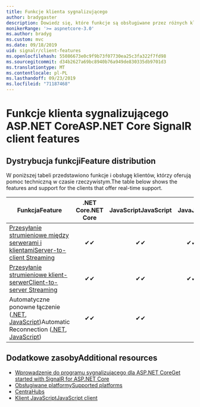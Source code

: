 ```yaml
---
title: Funkcje klienta sygnalizującego
author: bradygaster
description: Dowiedz się, które funkcje są obsługiwane przez różnych klientów ASP.NET Core sygnalizujących.
monikerRange: '>= aspnetcore-3.0'
ms.author: bradyg
ms.custom: mvc
ms.date: 09/18/2019
uid: signalr/client-features
ms.openlocfilehash: 55086673e0c9f9b73f07730ea25c3fa322f7fd98
ms.sourcegitcommit: d34b2627a69bc8940b76a949de830335db9701d3
ms.translationtype: MT
ms.contentlocale: pl-PL
ms.lasthandoff: 09/23/2019
ms.locfileid: "71187468"
---
```

# <a name="aspnet-core-signalr-client-features"></a><span data-ttu-id="abfde-103">Funkcje klienta sygnalizującego ASP.NET Core</span><span class="sxs-lookup"><span data-stu-id="abfde-103">ASP.NET Core SignalR client features</span></span>

## <a name="feature-distribution"></a><span data-ttu-id="abfde-104">Dystrybucja funkcji</span><span class="sxs-lookup"><span data-stu-id="abfde-104">Feature distribution</span></span>

<span data-ttu-id="abfde-105">W poniższej tabeli przedstawiono funkcje i obsługę klientów, którzy oferują pomoc techniczną w czasie rzeczywistym.</span><span class="sxs-lookup"><span data-stu-id="abfde-105">The table below shows the features and support for the clients that offer real-time support.</span></span>

| <span data-ttu-id="abfde-106">Funkcja</span><span class="sxs-lookup"><span data-stu-id="abfde-106">Feature</span></span> | <span data-ttu-id="abfde-107">.NET Core</span><span class="sxs-lookup"><span data-stu-id="abfde-107">.NET Core</span></span> | <span data-ttu-id="abfde-108">JavaScript</span><span class="sxs-lookup"><span data-stu-id="abfde-108">JavaScript</span></span> | <span data-ttu-id="abfde-109">Java</span><span class="sxs-lookup"><span data-stu-id="abfde-109">Java</span></span> |
| ---- | :-: | :-: | :-: |
| [<span data-ttu-id="abfde-110">Przesyłanie strumieniowe między serwerami i klientami</span><span class="sxs-lookup"><span data-stu-id="abfde-110">Server-to-client Streaming</span></span>](xref:signalr/streaming)          |<span data-ttu-id="abfde-111">✔</span><span class="sxs-lookup"><span data-stu-id="abfde-111">✔</span></span>|<span data-ttu-id="abfde-112">✔</span><span class="sxs-lookup"><span data-stu-id="abfde-112">✔</span></span>|<span data-ttu-id="abfde-113">✔</span><span class="sxs-lookup"><span data-stu-id="abfde-113">✔</span></span>|
| [<span data-ttu-id="abfde-114">Przesyłanie strumieniowe klient-serwer</span><span class="sxs-lookup"><span data-stu-id="abfde-114">Client-to-server Streaming</span></span>](xref:signalr/streaming)          |<span data-ttu-id="abfde-115">✔</span><span class="sxs-lookup"><span data-stu-id="abfde-115">✔</span></span>|<span data-ttu-id="abfde-116">✔</span><span class="sxs-lookup"><span data-stu-id="abfde-116">✔</span></span>|<span data-ttu-id="abfde-117">✔</span><span class="sxs-lookup"><span data-stu-id="abfde-117">✔</span></span>|
| <span data-ttu-id="abfde-118">Automatyczne ponowne łączenie ([.NET](/aspnet/core/signalr/dotnet-client?view=aspnetcore-3.0&tabs=visual-studio#handle-lost-connection), [JavaScript](/aspnet/core/signalr/javascript-client?view=aspnetcore-3.0#reconnect-clients))</span><span class="sxs-lookup"><span data-stu-id="abfde-118">Automatic Reconnection ([.NET](/aspnet/core/signalr/dotnet-client?view=aspnetcore-3.0&tabs=visual-studio#handle-lost-connection), [JavaScript](/aspnet/core/signalr/javascript-client?view=aspnetcore-3.0#reconnect-clients))</span></span>          |<span data-ttu-id="abfde-119">✔</span><span class="sxs-lookup"><span data-stu-id="abfde-119">✔</span></span>|<span data-ttu-id="abfde-120">✔</span><span class="sxs-lookup"><span data-stu-id="abfde-120">✔</span></span>| |

## <a name="additional-resources"></a><span data-ttu-id="abfde-121">Dodatkowe zasoby</span><span class="sxs-lookup"><span data-stu-id="abfde-121">Additional resources</span></span>

* [<span data-ttu-id="abfde-122">Wprowadzenie do programu sygnalizującego dla ASP.NET Core</span><span class="sxs-lookup"><span data-stu-id="abfde-122">Get started with SignalR for ASP.NET Core</span></span>](xref:tutorials/signalr)
* [<span data-ttu-id="abfde-123">Obsługiwane platformy</span><span class="sxs-lookup"><span data-stu-id="abfde-123">Supported platforms</span></span>](xref:signalr/supported-platforms)
* [<span data-ttu-id="abfde-124">Centra</span><span class="sxs-lookup"><span data-stu-id="abfde-124">Hubs</span></span>](xref:signalr/hubs)
* [<span data-ttu-id="abfde-125">Klient JavaScript</span><span class="sxs-lookup"><span data-stu-id="abfde-125">JavaScript client</span></span>](xref:signalr/javascript-client)
